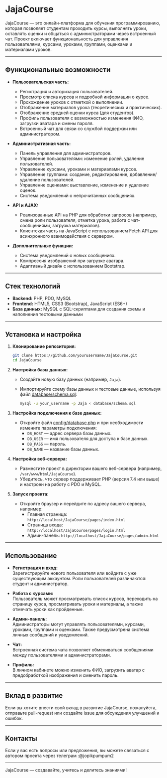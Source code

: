 # JajaCourse

JajaCourse — это онлайн-платформа для обучения программированию, которая позволяет студентам проходить курсы, выполнять уроки, оставлять оценки и общаться с администраторами через встроенный чат. Проект включает функциональность для управления пользователями, курсами, уроками, группами, оценками и материалами уроков.

---

## Функциональные возможности

- **Пользовательская часть:**
  - Регистрация и авторизация пользователей.
  - Просмотр списка курсов и подробной информации о курсе.
  - Прохождение уроков с отметкой о выполнении.
  - Отображение материалов урока (теоретических и практических).
  - Отображение средней оценки курса (для студентов).
  - Профиль пользователя с возможностью изменения ФИО, загрузки аватара и смены пароля.
  - Встроенный чат для связи со службой поддержки или администратором.

- **Административная часть:**
  - Панель управления для администраторов.
  - Управление пользователями: изменение ролей, удаление пользователей.
  - Управление курсами, уроками и материалами курсов.
  - Управление группами: создание, редактирование, добавление/удаление пользователей.
  - Управление оценками: выставление, изменение и удаление оценок.
  - Система уведомлений о непрочитанных сообщениях.

- **API и AJAX:**
  - Реализованные API на PHP для обработки запросов (например, смена роли пользователя, отметка урока, работа с чат-сообщениями, загрузка материалов).
  - Клиентская часть на JavaScript с использованием Fetch API для асинхронного взаимодействия с сервером.

- **Дополнительные функции:**
  - Система уведомлений о новых сообщениях.
  - Компрессия изображений при загрузке аватара.
  - Адаптивный дизайн с использованием Bootstrap.

---

## Стек технологий

- **Backend:** PHP, PDO, MySQL
- **Frontend:** HTML5, CSS3 (Bootstrap), JavaScript (ES6+)
- **База данных:** MySQL с SQL-скриптами для создания схемы и наполнения тестовыми данными

---
## Установка и настройка

1. **Клонирование репозитория:**

   ```bash
   git clone https://github.com/yourusername/JajaCourse.git
   cd JajaCourse
   ```

2. **Настройка базы данных:**

   - Создайте новую базу данных (например, `Jaja`).
   - Импортируйте схему базы данных и тестовые данные, используя файл [database/schema.sql](database/schema.sql):

     ```bash
     mysql -u your_username -p Jaja < database/schema.sql
     ```

3. **Настройка подключения к базе данных:**

   - Откройте файл [config/database.php](config/database.php) и при необходимости измените параметры подключения:
     - `DB_HOST` — адрес сервера базы данных.
     - `DB_USER` — имя пользователя для доступа к базе данных.
     - `DB_PASS` — пароль.
     - `DB_NAME` — название базы данных.

4. **Настройка веб-сервера:**

   - Разместите проект в директории вашего веб-сервера (например, `/var/www/html/JajaCourse`).
   - Убедитесь, что сервер поддерживает PHP (версия 7.4 или выше) и настроен на работу с PDO и MySQL.

5. **Запуск проекта:**

   - Откройте браузер и перейдите по адресу вашего сервера, например:
     - Главная страница: `http://localhost/JajaCourse/pages/index.html`
     - Страница входа: `http://localhost/JajaCourse/pages/login.html`
     - Админ-панель: `http://localhost/JajaCourse/pages/admin.html`

---

## Использование

- **Регистрация и вход:**  
  Зарегистрируйте нового пользователя или войдите с уже существующим аккаунтом. Роли пользователей различаются: студент и администратор.

- **Работа с курсами:**  
  Пользователь может просматривать список курсов, переходить на страницу курса, просматривать уроки и материалы, а также отмечать уроки как пройденные.

- **Админ-панель:**  
  Администраторы могут управлять пользователями, курсами, уроками, группами и оценками. Также предусмотрена система личных сообщений и уведомлений.

- **Чат:**  
  Встроенная система чата позволяет обмениваться сообщениями между пользователями и администраторами.

- **Профиль:**  
  В личном кабинете можно изменить ФИО, загрузить аватар с предобработкой изображения и сменить пароль.

---

## Вклад в развитие

Если вы хотите внести свой вклад в развитие JajaCourse, пожалуйста, отправьте pull-request или создайте issue для обсуждения улучшений и ошибок.

---


## Контакты

Если у вас есть вопросы или предложения, вы можете связаться с автором проекта через телеграм :@jopikpumpum2

---

JajaCourse — создавайте, учитесь и делитесь знаниями!

